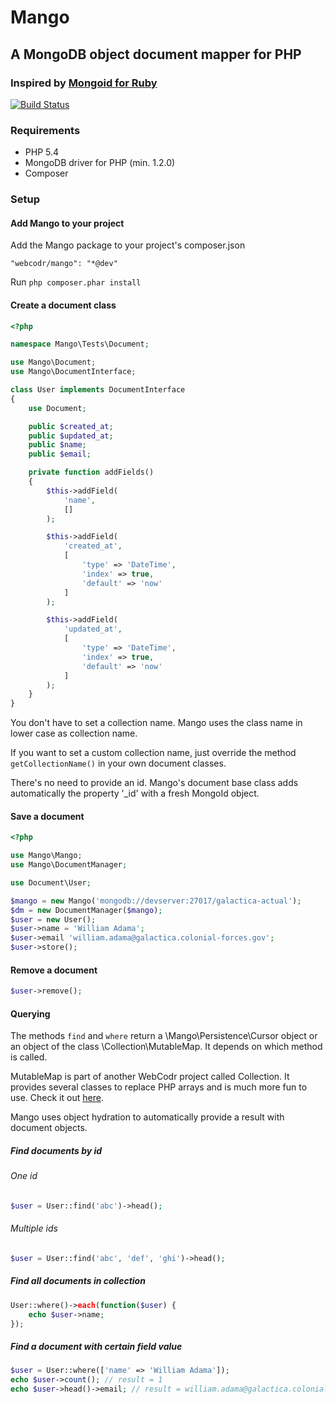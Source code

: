 # Mango
## A MongoDB object document mapper for PHP
### Inspired by [Mongoid for Ruby](http://mongoid.org/en/mongoid/index.html)

[![Build Status](https://travis-ci.org/WebCodr/Mango.png?branch=master)](https://travis-ci.org/WebCodr/Mango)

### Requirements

- PHP 5.4
- MongoDB driver for PHP (min. 1.2.0)
- Composer

### Setup

#### Add Mango to your project

Add the Mango package to your project's composer.json

~~~
"webcodr/mango": "*@dev"
~~~

Run `php composer.phar install`

#### Create a document class

~~~ php
<?php

namespace Mango\Tests\Document;

use Mango\Document;
use Mango\DocumentInterface;

class User implements DocumentInterface
{
    use Document;

    public $created_at;
    public $updated_at;
    public $name;
    public $email;

    private function addFields()
    {
        $this->addField(
            'name',
            []
        );

        $this->addField(
            'created_at',
            [
                'type' => 'DateTime',
                'index' => true,
                'default' => 'now'
            ]
        );

        $this->addField(
            'updated_at',
            [
                'type' => 'DateTime',
                'index' => true,
                'default' => 'now'
            ]
        );
    }
}
~~~

You don't have to set a collection name. Mango uses the class name in lower case as collection name.

If you want to set a custom collection name, just override the method `getCollectionName()` in your own document classes.

There's no need to provide an id. Mango's document base class adds automatically the property '_id' with a fresh MongoId object.

#### Save a document

~~~ php
<?php

use Mango\Mango;
use Mango\DocumentManager;

use Document\User;

$mango = new Mango('mongodb://devserver:27017/galactica-actual');
$dm = new DocumentManager($mango);
$user = new User();
$user->name = 'William Adama';
$user->email 'william.adama@galactica.colonial-forces.gov';
$user->store();
~~~

#### Remove a document

~~~ php
$user->remove();
~~~

#### Querying

The methods `find` and `where` return a \Mango\Persistence\Cursor object or an object of the class \Collection\MutableMap. It depends on which method is called.

MutableMap is part of another WebCodr project called Collection. It provides several classes to replace PHP arrays and is much more fun to use. Check it out [here](https://github.com/WebCodr/Collection).

Mango uses object hydration to automatically provide a result with document objects.

##### Find documents by id

###### One id

~~~ php
$user = User::find('abc')->head();
~~~

###### Multiple ids

~~~ php
$user = User::find('abc', 'def', 'ghi')->head();
~~~

##### Find all documents in collection

~~~ php
User::where()->each(function($user) {
    echo $user->name;
});
~~~

##### Find a document with certain field value

~~~ php
$user = User::where(['name' => 'William Adama']);
echo $user->count(); // result = 1
echo $user->head()->email; // result = william.adama@galactica.colonial-forces.gov
~~~


